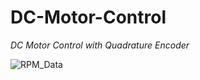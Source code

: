 # DC-Motor-Control 
*DC Motor Control with Quadrature Encoder* 

![RPM_Data](https://user-images.githubusercontent.com/113368613/215937625-fad3b345-51df-4603-aed3-6aa15b1eb5ff.PNG)

